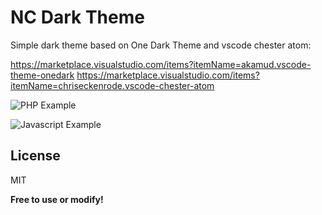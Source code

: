 # NC Dark Theme

Simple dark theme based on One Dark Theme and vscode chester atom:

https://marketplace.visualstudio.com/items?itemName=akamud.vscode-theme-onedark
https://marketplace.visualstudio.com/items?itemName=chriseckenrode.vscode-chester-atom

![PHP Example](https://raw.githubusercontent.com/nmfmcosta/nc-dark-theme/main/screens/nc-dark-php.jpg)

![Javascript Example](https://raw.githubusercontent.com/nmfmcosta/nc-dark-theme/main/screens/nc-dark-js.jpg)

## License

MIT

**Free to use or modify!**
